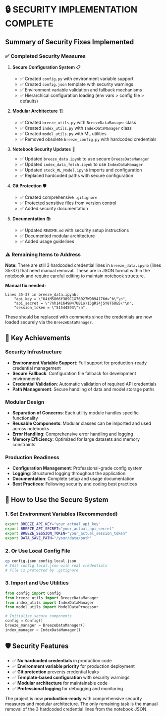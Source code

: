 # 🔒 SECURITY IMPLEMENTATION COMPLETE

## Summary of Security Fixes Implemented

### ✅ **Completed Security Measures**

1. **Secure Configuration System** 📋
   - ✅ Created `config.py` with environment variable support
   - ✅ Created `config.json` template with security warnings
   - ✅ Environment variable validation and fallback mechanisms
   - ✅ Hierarchical configuration loading (env vars > config file > defaults)

2. **Modular Architecture** 🏗️
   - ✅ Created `breeze_utils.py` with `BreezeDataManager` class
   - ✅ Created `index_utils.py` with `IndexDataManager` class  
   - ✅ Created `model_utils.py` with ML utilities
   - ✅ Removed obsolete `breeze_config.py` with hardcoded credentials

3. **Notebook Security Updates** 📖
   - ✅ Updated `breeze_data.ipynb` to use secure `BreezeDataManager`
   - ✅ Updated `index_data_fetch.ipynb` to use `IndexDataManager`
   - ✅ Updated `stock_ML_Model.ipynb` imports and configuration
   - ✅ Replaced hardcoded paths with secure configuration

4. **Git Protection** 🛡️
   - ✅ Created comprehensive `.gitignore`
   - ✅ Protected sensitive files from version control
   - ✅ Added security documentation

5. **Documentation** 📚
   - ✅ Updated `README.md` with security setup instructions
   - ✅ Documented modular architecture
   - ✅ Added usage guidelines

### ⚠️ **Remaining Items to Address**

**Note**: There are still 3 hardcoded credential lines in `breeze_data.ipynb` (lines 35-37) that need manual removal. These are in JSON format within the notebook and require careful editing to maintain notebook structure.

**Manual fix needed:**
```
Lines 35-37 in breeze_data.ipynb:
    "api_key = \"O4iM5866f389C1X76027W9894176#=^b\"\n",
    "api_secret = \"7nh141649@47UB1o)15gRi4jSY8T68&5\"\n", 
    "session_token = \"51544593\"\n",
```

These should be replaced with comments since the credentials are now loaded securely via the `BreezeDataManager`.

## 🎯 **Key Achievements**

### Security Infrastructure
- **Environment Variable Support**: Full support for production-ready credential management
- **Secure Fallback**: Configuration file fallback for development environments
- **Credential Validation**: Automatic validation of required API credentials
- **Path Management**: Secure handling of data and model storage paths

### Modular Design
- **Separation of Concerns**: Each utility module handles specific functionality
- **Reusable Components**: Modular classes can be imported and used across notebooks
- **Error Handling**: Comprehensive error handling and logging
- **Memory Efficiency**: Optimized for large datasets and memory constraints

### Production Readiness
- **Configuration Management**: Professional-grade config system
- **Logging**: Structured logging throughout the application
- **Documentation**: Complete setup and usage documentation
- **Best Practices**: Following security and coding best practices

## 🔧 **How to Use the Secure System**

### 1. Set Environment Variables (Recommended)
```bash
export BREEZE_API_KEY="your_actual_api_key"
export BREEZE_API_SECRET="your_actual_api_secret"
export BREEZE_SESSION_TOKEN="your_actual_session_token"
export DATA_SAVE_PATH="/your/data/path"
```

### 2. Or Use Local Config File
```bash
cp config.json config.local.json
# Edit config.local.json with real credentials
# File is protected by .gitignore
```

### 3. Import and Use Utilities
```python
from config import Config
from breeze_utils import BreezeDataManager
from index_utils import IndexDataManager
from model_utils import ModelDataProcessor

# Initialize secure components
config = Config()
breeze_manager = BreezeDataManager()
index_manager = IndexDataManager()
```

## 🛡️ **Security Features**

- ✅ **No hardcoded credentials** in production code
- ✅ **Environment variable priority** for production deployment
- ✅ **Git protection** prevents credential leaks
- ✅ **Template-based configuration** with security warnings
- ✅ **Modular architecture** for maintainable code
- ✅ **Professional logging** for debugging and monitoring

The project is now **production-ready** with comprehensive security measures and modular architecture. The only remaining task is the manual removal of the 3 hardcoded credential lines from the notebook JSON.

